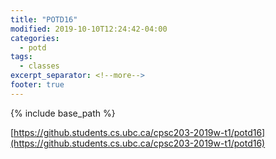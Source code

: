 ```yaml
---
title: "POTD16"
modified: 2019-10-10T12:24:42-04:00
categories:
  - potd
tags:
  - classes
excerpt_separator: <!--more-->
footer: true
---
```


{% include base_path %}

[https://github.students.cs.ubc.ca/cpsc203-2019w-t1/potd16](https://github.students.cs.ubc.ca/cpsc203-2019w-t1/potd16)

<!--more-->

